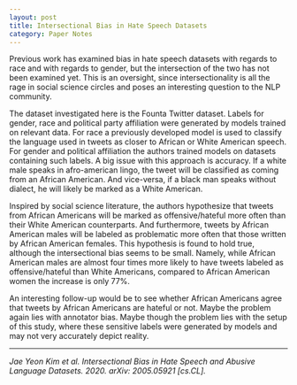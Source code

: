 ```yaml
---
layout: post
title: Intersectional Bias in Hate Speech Datasets
category: Paper Notes
---
```


Previous work has examined bias in hate speech datasets with regards to race and with regards to gender, but the intersection of the two has not been examined yet. This is an oversight, since intersectionality is all the rage in social science circles and poses an interesting question to the NLP community.

The dataset investigated here is the Founta Twitter dataset. Labels for gender, race and political party affiliation were generated by models trained on relevant data. For race a previously developed model is used to classify the language used in tweets as closer to African or White American speech. For gender and political affiliation the authors trained models on datasets containing such labels. A big issue with this approach is accuracy. If a white male speaks in afro-american lingo, the tweet will be classified as coming from an African American. And vice-versa, if a black man speaks without dialect, he will likely be marked as a White American.

Inspired by social science literature, the authors hypothesize that tweets from African Americans will be marked as offensive/hateful more often than their White American counterparts. And furthermore, tweets by African American males will be labeled as problematic more often that those written by African American females. This hypothesis is found to hold true, although the intersectional bias seems to be small. Namely, while African American males are almost four times more likely to have tweets labeled as offensive/hateful than White Americans, compared to African American women the increase is only 77%.

An interesting follow-up would be to see whether African Americans agree that tweets by African Americans are hateful or not. Maybe the problem again lies with annotator bias. Maybe though the problem lies with the setup of this study, where these sensitive labels were generated by models and may not very accurately depict reality.

---
*Jae Yeon Kim et al. Intersectional Bias in Hate Speech and Abusive Language Datasets. 2020. arXiv: 2005.05921 [cs.CL].*
